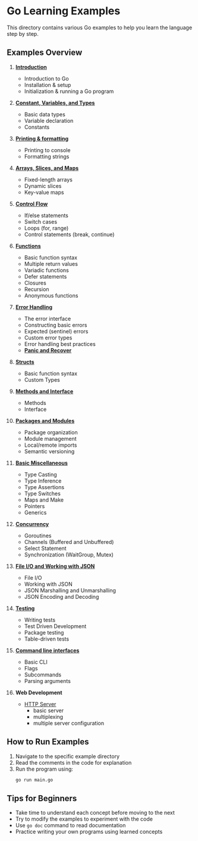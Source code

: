 # Go Learning Examples

This directory contains various Go examples to help you learn the language step by step.

## Examples Overview

1. **[Introduction](1_introduction/1_README.md)**
   - Introduction to Go
   - Installation & setup
   - Initialization & running a Go program

2. **[Constant, Variables, and Types](2_variables_data_type/2_README.md)**
   - Basic data types
   - Variable declaration
   - Constants

3. **[Printing & formatting](3_print_formatter/3_README.md)**
    - Printing to console
    - Formatting strings

4. **[Arrays, Slices, and Maps](4_array_and_slices/4_README.md)**
    - Fixed-length arrays
    - Dynamic slices
    - Key-value maps

5. **[Control Flow](5_control_flow/5_README.md)**
    - If/else statements
    - Switch cases
    - Loops (for, range)
    - Control statements (break, continue)

6. **[Functions](6_functions/6_README.md)**
    - Basic function syntax
    - Multiple return values
    - Variadic functions
    - Defer statements
    - Closures
    - Recursion
    - Anonymous functions

7. **[Error Handling](7_error_handling/7_README.md)**
    - The error interface
    - Constructing basic errors
    - Expected (sentinel) errors
    - Custom error types
    - Error handling best practices
    - **[Panic and Recover](7_error_handling/7_1_panic_and_recover/7_1_README.md)**

8. **[Structs](8_structs_and_custom_types/8_README.md)**
    - Basic function syntax
    - Custom Types

9. **[Methods and Interface](9_methods_and_interfaces/9_README.md)**
    - Methods
    - Interface

10. **[Packages and Modules](10_packages_and_modules/10_README.md)**
    - Package organization
    - Module management
    - Local/remote imports
    - Semantic versioning

11. **[Basic Miscellaneous](11_basic_misc/11_README.md)**
    - Type Casting
    - Type Inference
    - Type Assertions
    - Type Switches
    - Maps and Make
    - Pointers
    - Generics

12. **[Concurrency](12_concurrency/12_README.md)**
    - Goroutines
    - Channels (Buffered and Unbuffered)
    - Select Statement
    - Synchronization (WaitGroup, Mutex)

13. **[File I/O and Working with JSON](13_files_and_json/13_README.md)**
    - File I/O
    - Working with JSON
    - JSON Marshalling and Unmarshalling
    - JSON Encoding and Decoding

14. **[Testing](14_tests/14_README.md)**
    - Writing tests
    - Test Driven Development
    - Package testing
    - Table-driven tests

15. **[Command line interfaces](15_cli/15_README.md)**
    - Basic CLI
    - Flags
    - Subcommands
    - Parsing arguments

16. **Web Development**
    - [HTTP Server](16_http/servers/README.md)
        - basic server
        - multiplexing
        - multiple server configuration

## How to Run Examples

1. Navigate to the specific example directory
2. Read the comments in the code for explanation
3. Run the program using:
   ```bash
   go run main.go
    ```

## __Tips for Beginners__

- Take time to understand each concept before moving to the next
- Try to modify the examples to experiment with the code
- Use `go doc` command to read documentation
- Practice writing your own programs using learned concepts